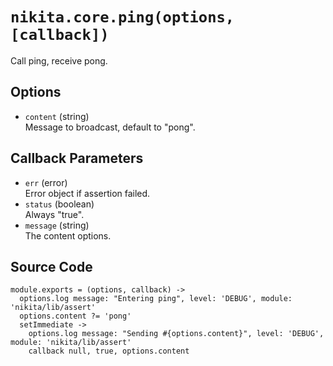 
# `nikita.core.ping(options, [callback])`

Call ping, receive pong.

## Options

* `content` (string)   
  Message to broadcast, default to "pong".   

## Callback Parameters

*   `err` (error)   
    Error object if assertion failed.   
*   `status` (boolean)   
    Always "true".   
*   `message` (string)   
    The content options.   

## Source Code

    module.exports = (options, callback) ->
      options.log message: "Entering ping", level: 'DEBUG', module: 'nikita/lib/assert'
      options.content ?= 'pong'
      setImmediate ->
        options.log message: "Sending #{options.content}", level: 'DEBUG', module: 'nikita/lib/assert'
        callback null, true, options.content
